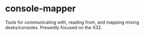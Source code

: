 # console-mapper
Tools for communicating with, reading from, and mapping mixing desks/consoles. Presently focused on the X32.
